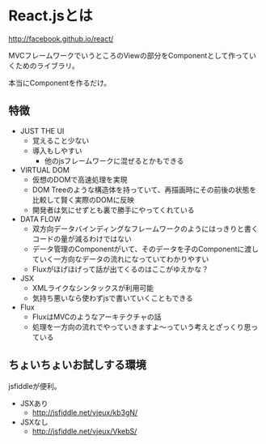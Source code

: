 # React.jsとは

http://facebook.github.io/react/

MVCフレームワークでいうところのViewの部分をComponentとして作っていくためのライブラリ。

本当にComponentを作るだけ。

## 特徴

* JUST THE UI
  * 覚えること少ない
  * 導入もしやすい
    * 他のjsフレームワークに混ぜるとかもできる
* VIRTUAL DOM
  * 仮想のDOMで高速処理を実現
  * DOM Treeのような構造体を持っていて、再描画時にその前後の状態を比較して賢く実際のDOMに反映
  * 開発者は気にせずとも裏で勝手にやってくれている
* DATA FLOW
  * 双方向データバインディングなフレームワークのようにはっきりと書くコードの量が減るわけではない
  * データ管理のComponentがいて、そのデータを子のComponentに渡していく一方向なデータの流れになっていてわかりやすい
  * Fluxがほげほげって話が出てくるのはここがゆえかな？
* JSX
  * XMLライクなシンタックスが利用可能
  * 気持ち悪いなら使わずjsで書いていくこともできる
* Flux
  * FluxはMVCのようなアーキテクチャの話
  * 処理を一方向の流れでやっていきますよ〜っていう考えとざっくり思っている
  
## ちょいちょいお試しする環境

jsfiddleが便利。

* JSXあり
  * http://jsfiddle.net/vjeux/kb3gN/
* JSXなし
  * http://jsfiddle.net/vjeux/VkebS/